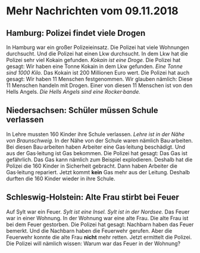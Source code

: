 # Mehr Nachrichten vom 09.11.2018


## Hamburg: Polizei findet viele Drogen
In Hamburg war ein großer Polizeieinsatz. Die Polizei hat viele Wohnungen durchsucht. Und die Polizei hat einen Lkw durchsucht. In dem Lkw hat die Polizei sehr viel Kokain gefunden. 
*Kokain ist eine Droge.* Die Polizei hat gesagt: Wir haben eine Tonne Kokain in dem Lkw gefunden. 
*Eine Tonne sind 1000 Kilo.* Das Kokain ist 200 Millionen Euro wert. Die Polizei hat auch gesagt: Wir haben 11 Menschen festgenommen. Wir glauben nämlich: Diese 11 Menschen handeln mit Drogen. Einer von diesen 11 Menschen ist von den Hells Angels. 
*Die Hells Angels sind eine Rocker·bande.* 

## Niedersachsen: Schüler müssen Schule verlassen
In Lehre mussten 160 Kinder ihre Schule verlassen. 
*Lehre ist in der Nähe von Braunschweig.* In der Nähe von der Schule waren nämlich Bau·arbeiten. Bei diesen Bau·arbeiten haben Arbeiter eine Gas·leitung beschädigt. Und aus der Gas·leitung ist Gas bekommen. Die Polizei hat gesagt: Das Gas ist gefährlich. Das Gas kann nämlich zum Beispiel explodieren. Deshalb hat die Polizei die 160 Kinder in Sicherheit gebracht. Dann haben Arbeiter die Gas·leitung repariert. Jetzt kommt **kein** Gas mehr aus der Leitung. Deshalb durften die 160 Kinder wieder in ihre Schule. 

## Schleswig-Holstein: Alte Frau stirbt bei Feuer
Auf Sylt war ein Feuer. 
*Sylt ist eine Insel.* 
*Sylt ist in der Nordsee.* Das Feuer war in einer Wohnung. In der Wohnung war eine alte Frau. Die alte Frau ist bei dem Feuer gestorben. Die Polizei hat gesagt: Nachbarn haben das Feuer bemerkt. Und die Nachbarn haben die Feuerwehr gerufen. Aber die Feuerwehr konnte die alte Frau **nicht** mehr retten. Jetzt ermittelt die Polizei. Die Polizei will nämlich wissen: Warum war das Feuer in der Wohnung? 
